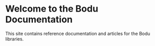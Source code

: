 # Welcome to the Bodu Documentation

This site contains reference documentation and articles for the Bodu libraries.